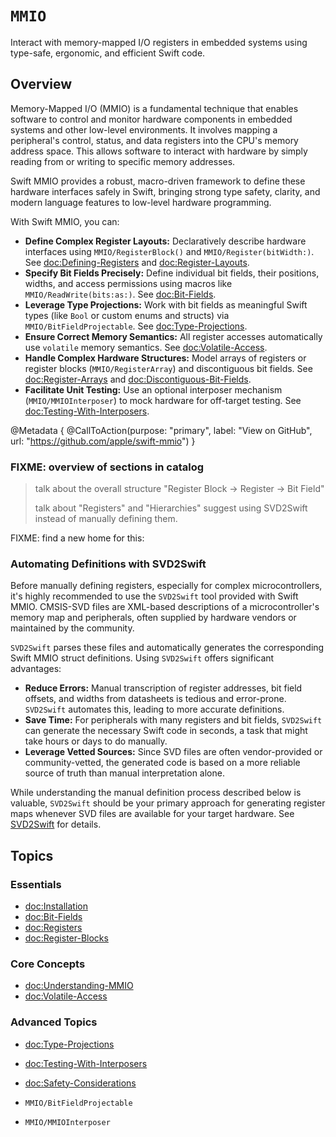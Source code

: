 # ``MMIO``

Interact with memory-mapped I/O registers in embedded systems using type-safe, ergonomic, and efficient Swift code.

## Overview

Memory-Mapped I/O (MMIO) is a fundamental technique that enables software to control and monitor hardware components in embedded systems and other low-level environments. It involves mapping a peripheral's control, status, and data registers into the CPU's memory address space. This allows software to interact with hardware by simply reading from or writing to specific memory addresses.

Swift MMIO provides a robust, macro-driven framework to define these hardware interfaces safely in Swift, bringing strong type safety, clarity, and modern language features to low-level hardware programming.

With Swift MMIO, you can:
- **Define Complex Register Layouts:** Declaratively describe hardware interfaces using ``MMIO/RegisterBlock()`` and ``MMIO/Register(bitWidth:)``. See <doc:Defining-Registers> and <doc:Register-Layouts>.
- **Specify Bit Fields Precisely:** Define individual bit fields, their positions, widths, and access permissions using macros like ``MMIO/ReadWrite(bits:as:)``. See <doc:Bit-Fields>.
- **Leverage Type Projections:** Work with bit fields as meaningful Swift types (like `Bool` or custom enums and structs) via ``MMIO/BitFieldProjectable``. See <doc:Type-Projections>.
- **Ensure Correct Memory Semantics:** All register accesses automatically use `volatile` memory semantics. See <doc:Volatile-Access>.
- **Handle Complex Hardware Structures:** Model arrays of registers or register blocks (``MMIO/RegisterArray``) and discontiguous bit fields. See <doc:Register-Arrays> and <doc:Discontiguous-Bit-Fields>.
- **Facilitate Unit Testing:** Use an optional interposer mechanism (``MMIO/MMIOInterposer``) to mock hardware for off-target testing. See <doc:Testing-With-Interposers>.

@Metadata {
    @CallToAction(purpose: "primary", label: "View on GitHub", url: "https://github.com/apple/swift-mmio")
}

### FIXME: overview of sections in catalog

> talk about the overall structure "Register Block -> Register -> Bit Field"
>
> talk about "Registers" and "Hierarchies" suggest using SVD2Swift instead of manually defining them.

FIXME: find a new home for this:

### Automating Definitions with SVD2Swift

Before manually defining registers, especially for complex microcontrollers, it's highly recommended to use the `SVD2Swift` tool provided with Swift MMIO. CMSIS-SVD files are XML-based descriptions of a microcontroller's memory map and peripherals, often supplied by hardware vendors or maintained by the community.

`SVD2Swift` parses these files and automatically generates the corresponding Swift MMIO struct definitions. Using `SVD2Swift` offers significant advantages:
- **Reduce Errors:** Manual transcription of register addresses, bit field offsets, and widths from datasheets is tedious and error-prone. `SVD2Swift` automates this, leading to more accurate definitions.
- **Save Time:** For peripherals with many registers and bit fields, `SVD2Swift` can generate the necessary Swift code in seconds, a task that might take hours or days to do manually.
- **Leverage Vetted Sources:** Since SVD files are often vendor-provided or community-vetted, the generated code is based on a more reliable source of truth than manual interpretation alone.

While understanding the manual definition process described below is valuable, `SVD2Swift` should be your primary approach for generating register maps whenever SVD files are available for your target hardware. See [SVD2Swift](https://swiftpackageindex.com/apple/swift-mmio/main/documentation/svd2swift) for details.


## Topics

### Essentials

- <doc:Installation>
- <doc:Bit-Fields>
- <doc:Registers>
- <doc:Register-Blocks>

### Core Concepts

- <doc:Understanding-MMIO>
- <doc:Volatile-Access>

### Advanced Topics

- <doc:Type-Projections>
- <doc:Testing-With-Interposers>
- <doc:Safety-Considerations>

- ``MMIO/BitFieldProjectable``
- ``MMIO/MMIOInterposer``
